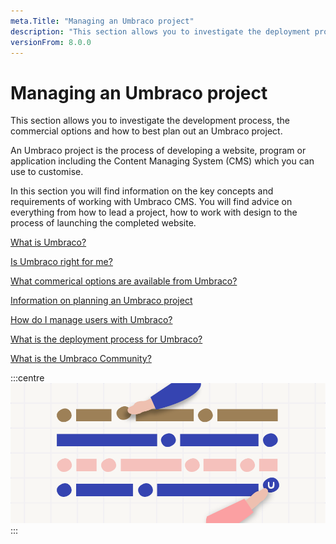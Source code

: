 ```yaml
---
meta.Title: "Managing an Umbraco project" 
description: "This section allows you to investigate the deployment process, the commercial options and how to best plan out an Umbraco project."
versionFrom: 8.0.0
---
```


# Managing an Umbraco project

This section allows you to investigate the development process, the commercial options and how to best plan out an Umbraco project.

An Umbraco project is the process of developing a website, program or application including the Content Managing System (CMS) which you can use to customise.

In this section you will find information on the key concepts and requirements of working with Umbraco CMS. You will find advice on everything from how to lead a project, how to work with design to the process of launching the completed website.

[What is Umbraco?](https://umbraco.com/products/umbraco-cms)

[Is Umbraco right for me?](https://umbraco.com/why-choose-umbraco/)

[What commerical options are available from Umbraco?](https://umbraco.com/products/)

[Information on planning an Umbraco project](../../Fundamentals/Setup/Requirements/)

[How do I manage users with Umbraco?](../../Fundamentals/Data/Users/)

[What is the deployment process for Umbraco?](../../Umbraco-Cloud/Deployment)

[What is the Umbraco Community?](https://community.umbraco.com)

:::centre
![Umbraco business](images/Documentation_blogpost_styleguide_b.png)
:::
